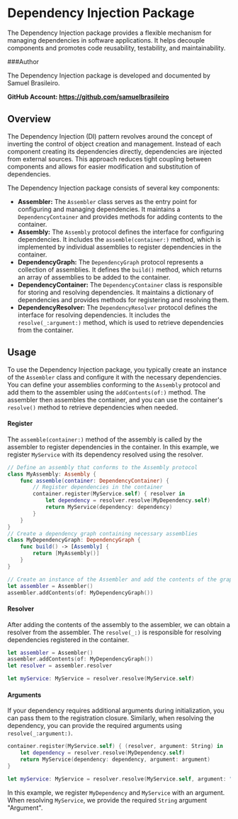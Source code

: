 # Dependency Injection Package

The Dependency Injection package provides a flexible mechanism for managing dependencies in software applications. It helps decouple components and promotes code reusability, testability, and maintainability.

###Author

The Dependency Injection package is developed and documented by Samuel Brasileiro.

**GitHub Account: https://github.com/samuelbrasileiro**

## Overview

The Dependency Injection (DI) pattern revolves around the concept of inverting the control of object creation and management. Instead of each component creating its dependencies directly, dependencies are injected from external sources. This approach reduces tight coupling between components and allows for easier modification and substitution of dependencies.

The Dependency Injection package consists of several key components:

- **Assembler:** The `Assembler` class serves as the entry point for configuring and managing dependencies. It maintains a `DependencyContainer` and provides methods for adding contents to the container.
- **Assembly:** The `Assembly` protocol defines the interface for configuring dependencies. It includes the `assemble(container:)` method, which is implemented by individual assemblies to register dependencies in the container.
- **DependencyGraph:** The `DependencyGraph` protocol represents a collection of assemblies. It defines the `build()` method, which returns an array of assemblies to be added to the container.
- **DependencyContainer:** The `DependencyContainer` class is responsible for storing and resolving dependencies. It maintains a dictionary of dependencies and provides methods for registering and resolving them.
- **DependencyResolver:** The `DependencyResolver` protocol defines the interface for resolving dependencies. It includes the `resolve(_:argument:)` method, which is used to retrieve dependencies from the container.

## Usage

To use the Dependency Injection package, you typically create an instance of the `Assembler` class and configure it with the necessary dependencies. You can define your assemblies conforming to the `Assembly` protocol and add them to the assembler using the `addContents(of:)` method. The assembler then assembles the container, and you can use the container's `resolve()` method to retrieve dependencies when needed.

#### Register

The `assemble(container:)` method of the assembly is called by the assembler to register dependencies in the container. In this example, we register `MyService` with its dependency resolved using the resolver.

```swift
// Define an assembly that conforms to the Assembly protocol
class MyAssembly: Assembly {
    func assemble(container: DependencyContainer) {
        // Register dependencies in the container
        container.register(MyService.self) { resolver in
            let dependency = resolver.resolve(MyDependency.self)
            return MyService(dependency: dependency)
        }
    }
}
// Create a dependency graph containing necessary assemblies
class MyDependencyGraph: DependencyGraph {
    func build() -> [Assembly] {
        return [MyAssembly()]
    }
}

// Create an instance of the Assembler and add the contents of the graph
let assembler = Assembler()
assembler.addContents(of: MyDependencyGraph())
```

#### Resolver

After adding the contents of the assembly to the assembler, we can obtain a resolver from the assembler. The `resolve(_:)` is responsible for resolving dependencies registered in the container.

```swift
let assembler = Assembler()
assembler.addContents(of: MyDependencyGraph())
let resolver = assembler.resolver

let myService: MyService = resolver.resolve(MyService.self)
```
####  Arguments
If your dependency requires additional arguments during initialization, you can pass them to the registration closure. Similarly, when resolving the dependency, you can provide the required arguments using `resolve(_:argument:)`.

```swift
container.register(MyService.self) { (resolver, argument: String) in
    let dependency = resolver.resolve(MyDependency.self)
    return MyService(dependency: dependency, argument: argument)
}

let myService: MyService = resolver.resolve(MyService.self, argument: "Argument")
```

In this example, we register `MyDependency` and `MyService` with an argument. When resolving `MyService`, we provide the required `String` argument "Argument".